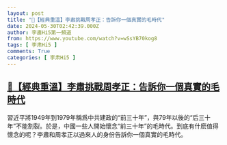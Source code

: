 ```yaml
---
layout: post
title: "🌟【經典重溫】李肅挑戰周孝正：告訴你一個真實的毛時代"
date: 2024-05-30T02:42:39.000Z
author: 李肅Hi5第一頻道
from: https://www.youtube.com/watch?v=wSsYB70kog8
tags: [ 李肃Hi5 ]
comments: True
categories: [ 李肃Hi5 ]
---
```

<!--1717036959000-->
[🌟【經典重溫】李肅挑戰周孝正：告訴你一個真實的毛時代](https://www.youtube.com/watch?v=wSsYB70kog8)
------

<div>
習近平將1949年到1979年稱爲中共建政的“前三十年”，與79年以後的“后三十年”不能割裂。於是，中國一些人開始懷念“前三十年”的毛時代。到底有什麽值得懷念的呢？李肅和周孝正以過來人的身份告訴你一個真實的毛時代。
</div>

